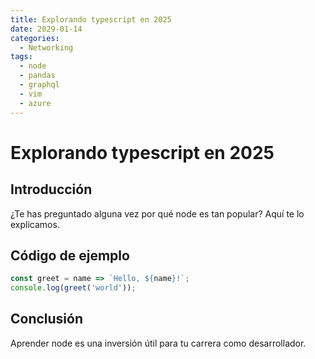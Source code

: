 ```yaml
---
title: Explorando typescript en 2025
date: 2029-01-14
categories:
  - Networking
tags:
  - node
  - pandas
  - graphql
  - vim
  - azure
---
```


# Explorando typescript en 2025

## Introducción

¿Te has preguntado alguna vez por qué node es tan popular? Aquí te lo explicamos.

## Código de ejemplo

```javascript
const greet = name => `Hello, ${name}!`;
console.log(greet('world'));
```

## Conclusión

Aprender node es una inversión útil para tu carrera como desarrollador.